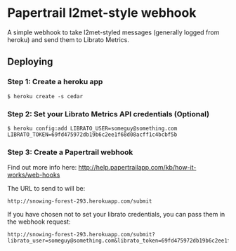 # Papertrail l2met-style webhook

A simple webhook to take l2met-styled messages (generally logged from heroku) 
and send them to Librato Metrics.

## Deploying

### Step 1: Create a heroku app

    $ heroku create -s cedar

### Step 2: Set your Librato Metrics API credentials (Optional)

    $ heroku config:add LIBRATO_USER=someguy@something.com LIBRATO_TOKEN=69fd475972db19b6c2ee1f68d08acff1c4bcbf5b


### Step 3: Create a Papertrail webhook

Find out more info here: http://help.papertrailapp.com/kb/how-it-works/web-hooks

The URL to send to will be:

    http://snowing-forest-293.herokuapp.com/submit
    
If you have chosen not to set your librato credentials, you can pass them
in the webhook request:

    http://snowing-forest-293.herokuapp.com/submit?librato_user=someguy@something.com&librato_token=69fd475972db19b6c2ee1f68d08acff1c4bcbf5b
